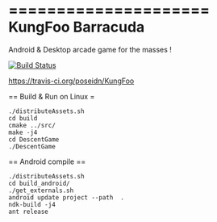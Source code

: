 =====================
  KungFoo Barracuda
===================== 

Android & Desktop arcade game for the masses !

[![Build Status](https://travis-ci.org/poseidn/KungFoo.svg?branch=master)](https://travis-ci.org/poseidn/KungFoo)

https://travis-ci.org/poseidn/KungFoo


== Build & Run on Linux =

```
./distributeAssets.sh
cd build
cmake ../src/
make -j4
cd DescentGame
./DescentGame
```

== Android compile ==

```
./distributeAssets.sh
cd build_android/
./get_externals.sh
android update project --path  .
ndk-build -j4
ant release
```

